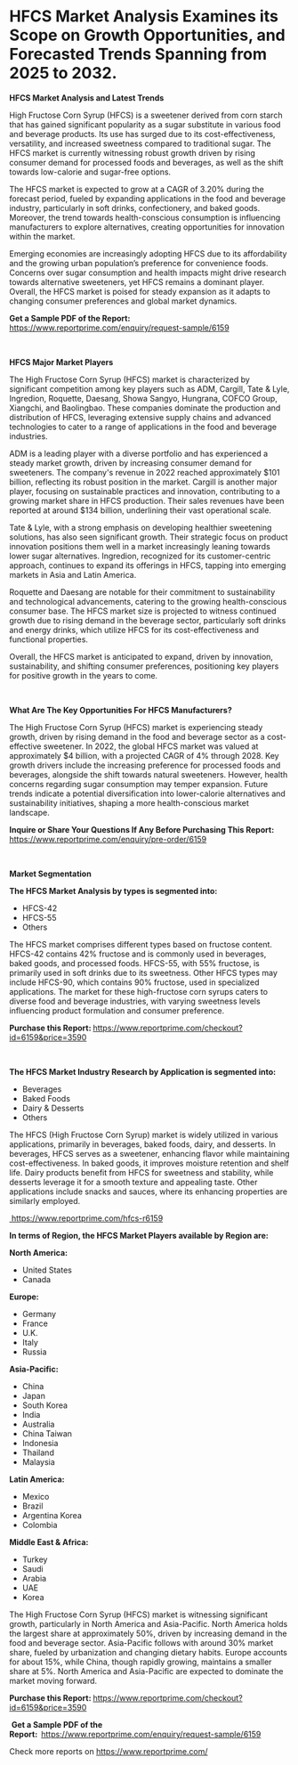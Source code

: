 <p><h1>HFCS Market Analysis Examines its Scope on Growth Opportunities, and Forecasted Trends Spanning from 2025 to 2032.</h1></p><p><strong>HFCS Market Analysis and Latest Trends</strong></p>
<p><p>High Fructose Corn Syrup (HFCS) is a sweetener derived from corn starch that has gained significant popularity as a sugar substitute in various food and beverage products. Its use has surged due to its cost-effectiveness, versatility, and increased sweetness compared to traditional sugar. The HFCS market is currently witnessing robust growth driven by rising consumer demand for processed foods and beverages, as well as the shift towards low-calorie and sugar-free options. </p><p>The HFCS market is expected to grow at a CAGR of 3.20% during the forecast period, fueled by expanding applications in the food and beverage industry, particularly in soft drinks, confectionery, and baked goods. Moreover, the trend towards health-conscious consumption is influencing manufacturers to explore alternatives, creating opportunities for innovation within the market. </p><p>Emerging economies are increasingly adopting HFCS due to its affordability and the growing urban population’s preference for convenience foods. Concerns over sugar consumption and health impacts might drive research towards alternative sweeteners, yet HFCS remains a dominant player. Overall, the HFCS market is poised for steady expansion as it adapts to changing consumer preferences and global market dynamics.</p></p>
<p><strong>Get a Sample PDF of the Report:&nbsp;</strong> <a href="https://www.reportprime.com/enquiry/request-sample/6159?utm_campaign=3309&utm_medium=2&utm_source=Github&utm_content=ia&utm_term=19032025&utm_id=hfcs">https://www.reportprime.com/enquiry/request-sample/6159</a></p>
<p>&nbsp;</p>
<p><strong>HFCS Major Market Players</strong></p>
<p><p>The High Fructose Corn Syrup (HFCS) market is characterized by significant competition among key players such as ADM, Cargill, Tate & Lyle, Ingredion, Roquette, Daesang, Showa Sangyo, Hungrana, COFCO Group, Xiangchi, and Baolingbao. These companies dominate the production and distribution of HFCS, leveraging extensive supply chains and advanced technologies to cater to a range of applications in the food and beverage industries.</p><p>ADM is a leading player with a diverse portfolio and has experienced a steady market growth, driven by increasing consumer demand for sweeteners. The company's revenue in 2022 reached approximately $101 billion, reflecting its robust position in the market. Cargill is another major player, focusing on sustainable practices and innovation, contributing to a growing market share in HFCS production. Their sales revenues have been reported at around $134 billion, underlining their vast operational scale.</p><p>Tate & Lyle, with a strong emphasis on developing healthier sweetening solutions, has also seen significant growth. Their strategic focus on product innovation positions them well in a market increasingly leaning towards lower sugar alternatives. Ingredion, recognized for its customer-centric approach, continues to expand its offerings in HFCS, tapping into emerging markets in Asia and Latin America.</p><p>Roquette and Daesang are notable for their commitment to sustainability and technological advancements, catering to the growing health-conscious consumer base. The HFCS market size is projected to witness continued growth due to rising demand in the beverage sector, particularly soft drinks and energy drinks, which utilize HFCS for its cost-effectiveness and functional properties.</p><p>Overall, the HFCS market is anticipated to expand, driven by innovation, sustainability, and shifting consumer preferences, positioning key players for positive growth in the years to come.</p></p>
<p>&nbsp;</p>
<p><strong>What Are The Key Opportunities For HFCS Manufacturers?</strong></p>
<p><p>The High Fructose Corn Syrup (HFCS) market is experiencing steady growth, driven by rising demand in the food and beverage sector as a cost-effective sweetener. In 2022, the global HFCS market was valued at approximately $4 billion, with a projected CAGR of 4% through 2028. Key growth drivers include the increasing preference for processed foods and beverages, alongside the shift towards natural sweeteners. However, health concerns regarding sugar consumption may temper expansion. Future trends indicate a potential diversification into lower-calorie alternatives and sustainability initiatives, shaping a more health-conscious market landscape.</p></p>
<p><strong>Inquire or Share Your Questions If Any Before Purchasing This Report:</strong> <a href="https://www.reportprime.com/enquiry/pre-order/6159?utm_campaign=3309&utm_medium=2&utm_source=Github&utm_content=ia&utm_term=19032025&utm_id=hfcs">https://www.reportprime.com/enquiry/pre-order/6159</a></p>
<p>&nbsp;</p>
<p><strong>Market Segmentation</strong></p>
<p><strong>The HFCS Market Analysis by types is segmented into:</strong></p>
<p><ul><li>HFCS-42</li><li>HFCS-55</li><li>Others</li></ul></p>
<p><p>The HFCS market comprises different types based on fructose content. HFCS-42 contains 42% fructose and is commonly used in beverages, baked goods, and processed foods. HFCS-55, with 55% fructose, is primarily used in soft drinks due to its sweetness. Other HFCS types may include HFCS-90, which contains 90% fructose, used in specialized applications. The market for these high-fructose corn syrups caters to diverse food and beverage industries, with varying sweetness levels influencing product formulation and consumer preference.</p></p>
<p><strong>Purchase this Report:&nbsp;</strong><a href="https://www.reportprime.com/checkout?id=6159&price=3590&utm_campaign=3309&utm_medium=2&utm_source=Github&utm_content=ia&utm_term=19032025&utm_id=hfcs">https://www.reportprime.com/checkout?id=6159&price=3590</a></p>
<p>&nbsp;</p>
<p><strong>The HFCS Market Industry Research by Application is segmented into:</strong></p>
<p><ul><li>Beverages</li><li>Baked Foods</li><li>Dairy & Desserts</li><li>Others</li></ul></p>
<p><p>The HFCS (High Fructose Corn Syrup) market is widely utilized in various applications, primarily in beverages, baked foods, dairy, and desserts. In beverages, HFCS serves as a sweetener, enhancing flavor while maintaining cost-effectiveness. In baked goods, it improves moisture retention and shelf life. Dairy products benefit from HFCS for sweetness and stability, while desserts leverage it for a smooth texture and appealing taste. Other applications include snacks and sauces, where its enhancing properties are similarly employed.</p></p>
<p><a href="https://www.reportprime.com/hfcs-r6159?utm_campaign=3309&utm_medium=2&utm_source=Github&utm_content=ia&utm_term=19032025&utm_id=hfcs">&nbsp;https://www.reportprime.com/hfcs-r6159</a></p>
<p><strong>In terms of Region, the HFCS Market Players available by Region are:</strong></p>
<p>
    <p> <strong> North America: </strong>
        <ul>
            <li>United States</li>
            <li>Canada</li>
        </ul>
        </p> 
    <p> <strong> Europe: </strong>
        <ul>
            <li>Germany</li>
            <li>France</li>
            <li>U.K.</li>
            <li>Italy</li>
            <li>Russia</li>
        </ul>
        </p> 
    <p> <strong> Asia-Pacific: </strong>
        <ul>
            <li>China</li>
            <li>Japan</li>
            <li>South Korea</li>
            <li>India</li>
            <li>Australia</li>
            <li>China Taiwan</li>
            <li>Indonesia</li>
            <li>Thailand</li>
            <li>Malaysia</li>
        </ul>
        </p> 
    <p> <strong> Latin America: </strong>
        <ul>
            <li>Mexico</li>
            <li>Brazil</li>
            <li>Argentina Korea</li>
            <li>Colombia</li>
        </ul>
        </p> 
    <p> <strong> Middle East & Africa: </strong>
        <ul>
            <li>Turkey</li>
            <li>Saudi</li>
            <li>Arabia</li>
            <li>UAE</li>
            <li>Korea</li>
        </ul>
    </p>
    </p>
<p><p>The High Fructose Corn Syrup (HFCS) market is witnessing significant growth, particularly in North America and Asia-Pacific. North America holds the largest share at approximately 50%, driven by increasing demand in the food and beverage sector. Asia-Pacific follows with around 30% market share, fueled by urbanization and changing dietary habits. Europe accounts for about 15%, while China, though rapidly growing, maintains a smaller share at 5%. North America and Asia-Pacific are expected to dominate the market moving forward.</p></p>
<p><strong>Purchase this Report: </strong><a href="https://www.reportprime.com/checkout?id=6159&price=3590&utm_campaign=3309&utm_medium=2&utm_source=Github&utm_content=ia&utm_term=19032025&utm_id=hfcs">https://www.reportprime.com/checkout?id=6159&price=3590</a></p>
<p>&nbsp;<strong>Get a Sample PDF of the Report:&nbsp;&nbsp;</strong><a href="https://www.reportprime.com/enquiry/request-sample/6159?utm_campaign=3309&utm_medium=2&utm_source=Github&utm_content=ia&utm_term=19032025&utm_id=hfcs">https://www.reportprime.com/enquiry/request-sample/6159</a></p>
<p><strong></strong></p>
<p>Check more reports on <a href="https://www.reportprime.com/?utm_campaign=3309&utm_medium=2&utm_source=Github&utm_content=ia&utm_term=19032025&utm_id=hfcs">https://www.reportprime.com/</a></p>